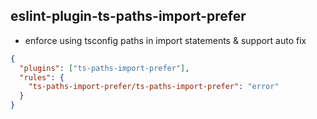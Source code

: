 ## eslint-plugin-ts-paths-import-prefer

- enforce using tsconfig paths in import statements & support auto fix

```json
{
  "plugins": ["ts-paths-import-prefer"],
  "rules": {
    "ts-paths-import-prefer/ts-paths-import-prefer": "error"
  }
}
```
